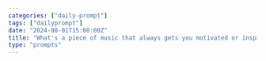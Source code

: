 ```yaml
---
categories: ["daily-prompt"]
tags: ["dailyprompt"]
date: "2024-08-01T15:00:00Z"
title: "What's a piece of music that always gets you motivated or inspired?"
type: "prompts"
---
```

